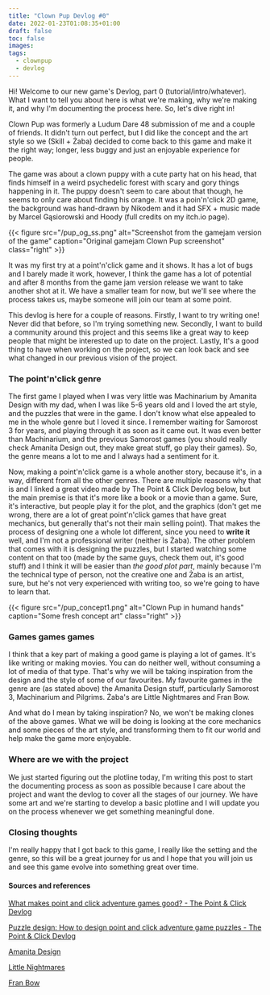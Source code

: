```yaml
---
title: "Clown Pup Devlog #0"
date: 2022-01-23T01:08:35+01:00
draft: false
toc: false
images:
tags: 
  - clownpup
  - devlog
---
```


Hi! Welcome to our new game's Devlog, part 0 (tutorial/intro/whatever). What I want to tell you about here is what we're making, why we're making it, and why I'm documenting the process here. So, let's dive right in!

Clown Pup was formerly a Ludum Dare 48 submission of me and a couple of friends. It didn't turn out perfect, but I did like the concept and the art style so we (Skill + Żaba) decided to come back to this game and make it the right way; longer, less buggy and just an enjoyable experience for people.

The game was about a clown puppy with a cute party hat on his head, that finds himself in a weird psychedelic forest with scary and gory things happening in it. The puppy doesn't seem to care about that though, he seems to only care about finding his orange. It was a poin'n'click 2D game, the background was hand-drawn by Nikodem and it had SFX + music made by Marcel Gąsiorowski and Hoody (full credits on my itch.io page). 

{{< figure src="/pup_og_ss.png" alt="Screenshot from the gamejam version of the game" caption="Original gamejam Clown Pup screenshot" class="right" >}}

It was my first try at a point'n'click game and it shows. It has a lot of bugs and I barely made it work, however, I think the game has a lot of potential and after 8 months from the game jam version release we want to take another shot at it. We have a smaller team for now, but we'll see where the process takes us, maybe someone will join our team at some point. 

This devlog is here for a couple of reasons. Firstly, I want to try writing one! Never did that before, so I'm trying something new. Secondly, I want to build a community around this project and this seems like a great way to keep people that might be interested up to date on the project. Lastly, It's a good thing to have when working on the project, so we can look back and see what changed in our previous vision of the project.

### The point'n'click genre
The first game I played when I was very little was Machinarium by Amanita Design with my dad, when I was like 5-6 years old and I loved the art style, and the puzzles that were in the game. I don't know what else appealed to me in the whole genre but I loved it since. I remember waiting for Samorost 3 for years, and playing through it as soon as it came out. It was even better than Machinarium, and the previous Samorost games (you should really check Amanita Design out, they make great stuff, go play their games). So, the genre means a lot to me and I always had a sentiment for it.

Now, making a point'n'click game is a whole another story, because it's, in a way, different from all the other genres. There are multiple reasons why that is and I linked a great video made by The Point & Click Devlog below, but the main premise is that it's more like a book or a movie than a game. Sure, it's interactive, but people play it for the plot, and the graphics (don't get me wrong, there are a lot of great point'n'click games that have great mechanics, but generally that's not their main selling point). That makes the process of designing one a whole lot different, since you need to **write it** well, and I'm not a professional writer (neither is Żaba). The other problem that comes with it is designing the puzzles, but I started watching some content on that too (made by the same guys, check them out, it's good stuff) and I think it will be easier than *the good plot part*, mainly because I'm the technical type of person, not the creative one and Żaba is an artist, sure, but he's not very experienced with writing too, so we're going to have to learn that.

{{< figure src="/pup_concept1.png" alt="Clown Pup in humand hands" caption="Some fresh concept art" class="right" >}}

### Games games games
I think that a key part of making a good game is playing a lot of games. It's like writing or making movies. You can do neither well, without consuming a lot of media of that type. That's why we will be taking inspiration from the design and the style of some of our favourites. My favourite games in the genre are (as stated above) the Amanita Design stuff, particularly Samorost 3, Machinarium and Pilgrims. Żaba's are Little Nightmares and Fran Bow. 

And what do I mean by taking inspiration? No, we won't be making clones of the above games. What we will be doing is looking at the core mechanics and some pieces of the art style, and transforming them to fit our world and help make the game more enjoyable.

### Where are we with the project
We just started figuring out the plotline today, I'm writing this post to start the documenting process as soon as possible because I care about the project and want the devlog to cover all the stages of our journey. We have some art and we're starting to develop a basic plotline and I will update you on the process whenever we get something meaningful done. 

### Closing thoughts
I'm really happy that I got back to this game, I really like the setting and the genre, so this will be a great journey for us and I hope that you will join us and see this game evolve into something great over time. 

#### Sources and references
[What makes point and click adventure games good? -  The Point & Click Devlog](https://youtu.be/XUso3zWbDfE)

[Puzzle design: How to design point and click adventure game puzzles - The Point & Click Devlog](https://youtu.be/xlQSA9TIS-Q)

[Amanita Design](https://www.amanita-design.net/)

[Little Nightmares](https://en.bandainamcoent.eu/little-nightmares/little-nightmares)

[Fran Bow](http://www.franbow.com/)